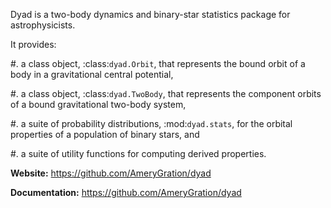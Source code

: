 Dyad is a two-body dynamics and binary-star statistics package for astrophysicists.

It provides:

#. a class object, :class:`dyad.Orbit`, that represents the bound orbit of a body in a gravitational central potential,

#. a class object, :class:`dyad.TwoBody`, that represents the component orbits of a bound gravitational two-body system,

#. a suite of probability distributions, :mod:`dyad.stats`, for the orbital properties of a population of binary stars, and

#. a suite of utility functions for computing derived properties.

**Website:** https://github.com/AmeryGration/dyad

**Documentation:** https://github.com/AmeryGration/dyad
